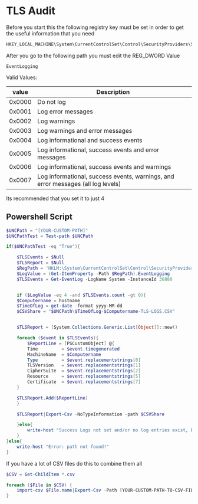 # TLS Audit

Before you start this the following registry key must be set in order to get the useful information that you need

```cmd
HKEY_LOCAL_MACHINE\System\CurrentControlSet\Control\SecurityProviders\SCHANNEL
```

After you go to the following path you must edit the REG_DWORD Value

```CMD
EventLogging
```

Valid Values:

|value|Description|
|---|---|
|0x0000|	Do not log|
|0x0001	|Log error messages|
|0x0002	|Log warnings|
|0x0003	|Log warnings and error messages|
|0x0004	|Log informational and success events|
|0x0005	|Log informational, success events and error messages|
|0x0006	|Log informational, success events and warnings|
|0x0007	|Log informational, success events, warnings, and error messages (all log levels)|

Its recommended that you set it to just 4

## Powershell Script

```powershell
$UNCPath = "[YOUR-CUSTOM-PATH]"
$UNCPathTest = Test-path $UNCPath

if($UNCPathTest -eq "True"){

    $TLSEvents = $Null
    $TLSReport = $Null
    $RegPath = 'HKLM:\System\CurrentControlSet\Control\SecurityProviders\SCHANNEL'
    $LogValue = (Get-ItemProperty -Path $RegPath).EventLogging
    $TLSEvents = Get-EventLog -LogName System -InstanceId 36880


    if ($LogValue -eq 4 -and $TLSEvents.count -gt 0){
    $Computername = hostname
    $TimeOfLog = get-date -format yyyy-MM-dd
    $CSVShare = "$UNCPath\$TimeOfLog-$Computername-TLS-LOGS.CSV"


    $TLSReport = [System.Collections.Generic.List[Object]]::new()

    foreach ($event in $TLSEvents){
        $ReportLine = [PSCustomObject] @{
        Time         = $event.timegenerated
        MachineName  = $Computername
        Type         = $event.replacementstrings[0]
        TLSVersion   = $event.replacementstrings[1]
        CipherSuite  = $event.replacementstrings[2]
        Resource     = $event.replacementstrings[5]
        Certificate  = $event.replacementstrings[7]
    }

    $TLSReport.Add($ReportLine)
    }

    $TLSReport|Export-Csv -NoTypeInformation -path $CSVShare

    }else{
        write-host "Success Logs not set and/or no log entries exist, Exiting!"
    }
}else{
    write-host "Error: path not found!"
}
```

If you have a lot of CSV files do this to combine them all

```powershell
$CSV = Get-ChildItem *.csv

foreach ($File in $CSV) {
    import-csv $File.name|Export-Csv -Path [YOUR-CUSTOM-PATH-TO-CSV-FILE] -Append -NoTypeInformation
}
```

